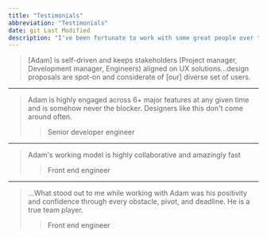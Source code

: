 ```yaml
---
title: "Testimonials"
abbreviation: "Testimonials"
date: git Last Modified
description: "I've been fortunate to work with some great people over the years. Here are some of the things they've said about me."
---
```

<div class="container mb-2 py-2 px-0">

  > [Adam] is self-driven and keeps stakeholders (Project manager, Development manager, Engineers) aligned on UX solutions...design proposals are spot-on and considerate of [our] diverse set of users.

***

  > Adam is highly engaged across 6+ major features at any given time and is somehow never the blocker. Designers like this don't come around often.
  >> Senior developer engineer

***

  > Adam's working model is highly collaborative and amazingly fast
  >> Front end engineer

***

  > ...What stood out to me while working with Adam was his positivity and confidence through every obstacle, pivot, and deadline. He is a true team player.
  >> Front end engineer

</div>
